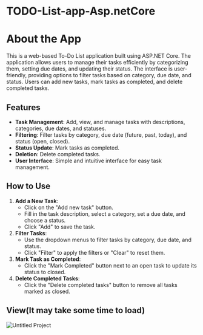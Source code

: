 # TODO-List-app-Asp.netCore
<!DOCTYPE html>
<html lang="en">
<head>
    <meta charset="UTF-8">
    <meta name="viewport" content="width=device-width, initial-scale=1.0">
    <title>About the App</title>
    <link rel="stylesheet" href="https://maxcdn.bootstrapcdn.com/bootstrap/4.0.0/css/bootstrap.min.css">
</head>
<body>
    <div class="container mt-5">
        <h1>About the App</h1>
        <p>This is a web-based To-Do List application built using ASP.NET Core. The application allows users to manage their tasks efficiently by categorizing them, setting due dates, and updating their status. The interface is user-friendly, providing options to filter tasks based on category, due date, and status. Users can add new tasks, mark tasks as completed, and delete completed tasks.</p>
        <h2>Features</h2>
        <ul>
            <li><strong>Task Management</strong>: Add, view, and manage tasks with descriptions, categories, due dates, and statuses.</li>
            <li><strong>Filtering</strong>: Filter tasks by category, due date (future, past, today), and status (open, closed).</li>
            <li><strong>Status Update</strong>: Mark tasks as completed.</li>
            <li><strong>Deletion</strong>: Delete completed tasks.</li>
            <li><strong>User Interface</strong>: Simple and intuitive interface for easy task management.</li>
        </ul>
                <h2>How to Use</h2>
        <ol>
            <li><strong>Add a New Task</strong>:
                <ul>
                    <li>Click on the "Add new task" button.</li>
                    <li>Fill in the task description, select a category, set a due date, and choose a status.</li>
                    <li>Click "Add" to save the task.</li>
                </ul>
            </li>
            <li><strong>Filter Tasks</strong>:
                <ul>
                    <li>Use the dropdown menus to filter tasks by category, due date, and status.</li>
                    <li>Click "Filter" to apply the filters or "Clear" to reset them.</li>
                </ul>
            </li>
            <li><strong>Mark Task as Completed</strong>:
                <ul>
                    <li>Click the "Mark Completed" button next to an open task to update its status to closed.</li>
                </ul>
            </li>
            <li><strong>Delete Completed Tasks</strong>:
                <ul>
                    <li>Click the "Delete completed tasks" button to remove all tasks marked as closed.</li>
                </ul>
            </li>
        </ol>
        <h2>View(It may take some time to load)</h2>
    </div>
</body>
</html>

 ![Untitled Project](https://github.com/user-attachments/assets/f1b167ec-5911-46ab-ae4c-e0b8ddc47d7f)


